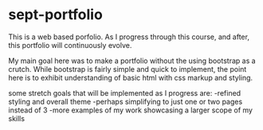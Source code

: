 # sept-portfolio

This is a web based porfolio. As I progress through this course, and after, this portfolio will continuously evolve. 

My main goal here was to make a portfolio without the using bootstrap as a crutch. While bootstrap is fairly simple and quick to implement, the point here is to exhibit understanding of basic html with css markup and styling. 

some stretch goals that will be implemented as I progress are:
-refined styling and overall theme
-perhaps simplifying to just one or two pages instead of 3
-more examples of my work showcasing a larger scope of my skills

